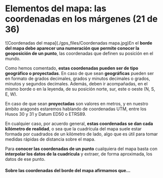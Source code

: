 # Elementos del mapa: las coordenadas en los márgenes (21 de 36)  

![Coordenadas del mapa](./gps_files/Coordenadas mapa.jpg)En el **borde del mapa debe aparecer una numeración que permite conocer la geoposición de un punto**, las coordenadas que definen su posición en el mundo.

Como hemos comentado, **estas coordenadas pueden ser de tipo geográfico o proyectadas**. En caso de que sean **geográficas** pueden ser en formato de grados decimales, grados y minutos decimales o grados, minutos y segundos decimales. Además, deben ir acompañadas, en el mismo borde o en la leyenda, de su posición norte, sur, este o oeste (N, S, E, W).

En caso de que sean **proyectadas** son valores en metros, y en nuestro ámbito aragonés estaremos hablando de coordenadas UTM, entre los Husos 30 y 31 y Datum ED50 o ETRS89.

En cualquier caso, por acuerdo general, **estas coordenadas se dan cada kilómetro de realidad**, o sea que la cuadrícula del mapa suele estar formada por cuadrados de un kilómetro de lado, algo que es útil para tomar medidas rápidas de distancia sobre el mapa.

Para **conocer las coordenadas de un punto** cualquiera del mapa basta con **interpolar los datos de la cuadrícula** y extraer, de forma aproximada, los datos de ese punto.

#### Sobre las coordenadas del borde del mapa afirmamos que...